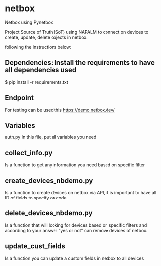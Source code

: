 # netbox

Netbox using Pynetbox

Project Source of Truth (SoT) using NAPALM to connect on devices to create, update, delete objects in netbox. 

following the instructions below:

## Dependencies: Install the requirements to have all dependencies used

$ pip install -r requirements.txt

## Endpoint

For testing can be used this https://demo.netbox.dev/

## Variables

auth.py
In this file, put all variables you need

## collect_info.py
Is a function to get any information you need based on specific filter

## create_devices_nbdemo.py
Is a function to create devices on netbox via API, it is important to have all ID of fields to specify on code.

## delete_devices_nbdemo.py
Is a function that will looking for devices based on specific filters and according to your answer "yes or not" can remove devices of netbox.

## update_cust_fields
Is a function you can update a custom fields in netbox to all devices
